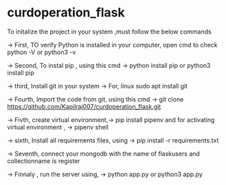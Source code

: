 # curdoperation_flask
 
To initalize the project in your system ,must follow the below commands

-> First, TO verify Python is installed in your computer, open cmd to check python -V or python3 -v

-> Second, To instal pip , using this cmd -> python install pip or python3 install pip

-> third, Install git in your system -> For, linux sudo apt install git 

-> Fourth, Import the code from git, using this cmd -> git clone https://github.com/Kapilraj007/curdoperation_flask.git

-> Fivth, create virtual environment,-> pip install pipenv and for activating virtual environment , -> pipenv shell

-> sixth,  Install all requirements files, using -> pip install -r requirements.txt

-> Seventh, connect your mongodb with the name of flaskusers and collectionname is register

-> Finnaly , run the server using, -> python app.py or python3 app.py
